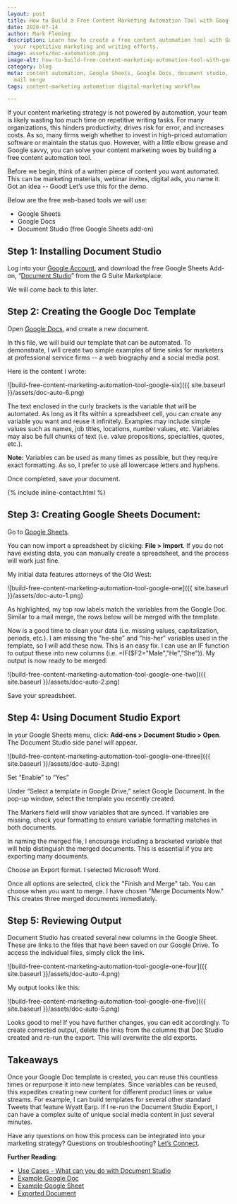 ```yaml
---
layout: post
title: How to Build a Free Content Marketing Automation Tool with Google
date: 2020-07-14
author: Mark Fleming
description: Learn how to create a free content automation tool with Google that streamlines
  your repetitive marketing and writing efforts.
image: assets/doc-automation.png
image-alt: how-to-build-free-content-marketing-automation-tool-with-google
category: blog
meta: content automation, Google Sheets, Google Docs, document studio, content workflow,
  mail merge
tags: content-marketing automation digital-marketing workflow

---
```

If your content marketing strategy is not powered by automation, your team is likely wasting too much time on repetitive writing tasks. For many organizations, this hinders productivity, drives risk for error, and increases costs. As so, many firms weigh whether to invest in high-priced automation software or maintain the status quo. However, with a little elbow grease and Google savvy, you can solve your content marketing woes by building a free content automation tool.

Before we begin, think of a written piece of content you want automated. This can be marketing materials, webinar invites, digital ads, you name it. Got an idea -- Good! Let’s use this for the demo.

Below are the free web-based tools we will use:

* Google Sheets
* Google Docs
* Document Studio (free Google Sheets add-on)

## Step 1: Installing Document Studio

Log into your [Google Account](https://accounts.google.com/signin/v2/identifier?continue=https%3A%2F%2Fwww.google.com%2F&hl=en&flowName=GlifWebSignIn&flowEntry=ServiceLogin), and download the free Google Sheets Add-on, “[Document Studio](https://gsuite.google.com/marketplace/app/document_studio/429444628321)” from the G Suite Marketplace.

We will come back to this later.

## Step 2: Creating the Google Doc Template

Open [Google Docs](https://docs.google.com/), and create a new document.

In this file, we will build our template that can be automated. To demonstrate, I will create two simple examples of time sinks for marketers at professional service firms -- a web biography and a social media post.

Here is the content I wrote:

![build-free-content-marketing-automation-tool-google-six]({{ site.baseurl }}/assets/doc-auto-6.png)

The text enclosed in the curly brackets is the variable that will be automated. As long as it fits within a spreadsheet cell, you can create any variable you want and reuse it infinitely. Examples may include simple values such as names, job titles, locations, number values, etc. Variables may also be full chunks of text (i.e. value propositions, specialties, quotes, etc.).

**Note:** Variables can be used as many times as possible, but they require exact formatting. As so, I prefer to use all lowercase letters and hyphens.

Once completed, save your document.

{% include inline-contact.html %}

## Step 3: Creating Google Sheets Document:

Go to [Google Sheets](https://docs.google.com/spreadsheets/?usp=mkt_sheets).

You can now import a spreadsheet by clicking: **File > Import**. If you do not have existing data, you can manually create a spreadsheet, and the process will work just fine.

My initial data features attorneys of the Old West:

![build-free-content-marketing-automation-tool-google-one]({{ site.baseurl }}/assets/doc-auto-1.png)

As highlighted, my top row labels match the variables from the Google Doc. Similar to a mail merge, the rows below will be merged with the template.

Now is a good time to clean your data (i.e. missing values, capitalization, periods, etc.). I am missing the "he-she" and "his-her" variables used in the template, so I will add these now. This is an easy fix. I can use an IF function to output these into new columns (i.e. =IF($F2="Male","He","She")). My output is now ready to be merged:

![build-free-content-marketing-automation-tool-google-one-two]({{ site.baseurl }}/assets/doc-auto-2.png)

Save your spreadsheet.

## Step 4: Using Document Studio Export

In your Google Sheets menu, click:  **Add-ons > Document Studio > Open**. The Document Studio side panel will appear.

![build-free-content-marketing-automation-tool-google-one-three]({{ site.baseurl }}/assets/doc-auto-3.png)

Set “Enable” to “Yes”

Under “Select a template in Google Drive,” select Google Document. In the pop-up window, select the template you recently created.

The Markers field will show variables that are synced. If variables are missing, check your formatting to ensure variable formatting matches in both documents.

In naming the merged file, I encourage including a bracketed variable that will help distinguish the merged documents. This is essential if you are exporting many documents.

Choose an Export format. I selected Microsoft Word.

Once all options are selected, click the "Finish and Merge" tab. You can choose when you want to merge. I have chosen "Merge Documents Now." This creates three merged documents immediately.

## Step 5: Reviewing Output

Document Studio has created several new columns in the Google Sheet. These are links to the files that have been saved on our Google Drive. To access the individual files, simply click the link.

![build-free-content-marketing-automation-tool-google-one-four]({{ site.baseurl }}/assets/doc-auto-4.png)

My output looks like this:

![build-free-content-marketing-automation-tool-google-one-five]({{ site.baseurl }}/assets/doc-auto-5.png)

Looks good to me! If you have further changes, you can edit accordingly. To create corrected output, delete the links from the columns that Doc Studio created and re-run the export. This will overwrite the old exports.

## Takeaways

Once your Google Doc template is created, you can reuse this countless times or repurpose it into new templates. Since variables can be reused, this expedites  creating new content for different product lines or value streams. For example, I can build templates for several other standard Tweets that feature Wyatt Earp. If I re-run the Document Studio Export, I can have a complex suite of unique social media content in just several minutes.

Have any questions on how this process can be integrated into your marketing strategy? Questions on troubleshooting? [Let’s Connect](https://www.linkedin.com/in/markdfleming/).

**Further Reading**:

* [Use Cases - What can you do with Document Studio](https://www.labnol.org/document-studio-use-cases-5844)
* [Example Google Doc](https://docs.google.com/document/d/1O-9Y49aclklnX8hF6Byl8BmwECrxiWzwdMKd3nj_ELE/edit?usp=sharing)
* [Example Google Sheet](https://docs.google.com/spreadsheets/d/1Q3EdPFD-kNh4SQthB1Q-NA6-retufnsaqZ39jeL12B4/edit?usp=sharing)
* [Exported Document](https://drive.google.com/file/d/1WLT19C89oI7m9p1RIZ4l8S_jhApbMeRm/view?usp=sharing)